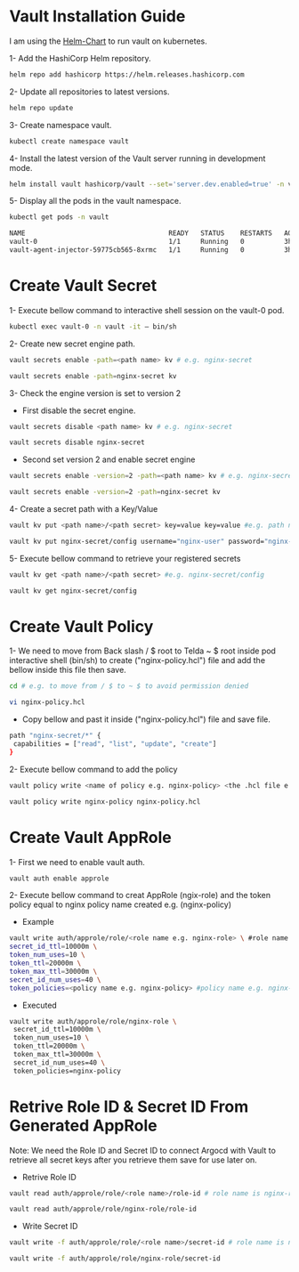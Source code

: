 # Vault Installation Guide

I am using the [Helm-Chart](https://www.vaultproject.io/docs/platform/k8s/helm) to run vault on kubernetes.

1- Add the HashiCorp Helm repository.

```bash
helm repo add hashicorp https://helm.releases.hashicorp.com
```
2- Update all repositories to latest versions.

```bash
helm repo update
```

3- Create namespace vault.

```bash
kubectl create namespace vault
```

4- Install the latest version of the Vault server running in development mode.

```bash
helm install vault hashicorp/vault --set='server.dev.enabled=true' -n vault
```
5- Display all the pods in the vault namespace.

```bash
kubectl get pods -n vault
```
```sh
NAME                                    READY   STATUS    RESTARTS   AGE
vault-0                                 1/1     Running   0          3h8m
vault-agent-injector-59775cb565-8xrmc   1/1     Running   0          3h8m
```

# Create Vault Secret

1- Execute bellow command to interactive shell session on the vault-0 pod.

```bash
kubectl exec vault-0 -n vault -it – bin/sh
```

2- Create new secret engine path.

```bash
vault secrets enable -path=<path name> kv # e.g. nginx-secret
```

```bash
vault secrets enable -path=nginx-secret kv 
```

3- Check the engine version is set to version 2

- First disable the secret engine.

```bash
vault secrets disable <path name> kv # e.g. nginx-secret
```
```bash
vault secrets disable nginx-secret
```
    
- Second set version 2 and enable secret engine
  
```bash
vault secrets enable -version=2 -path=<path name> kv # e.g. nginx-secret
```
    
```bash
vault secrets enable -version=2 -path=nginx-secret kv 
```

4- Create a secret path with a Key/Value

```bash
vault kv put <path name>/<path secret> key=value key=value #e.g. path name:(nginx-secret) path secret:(config) key & value username="nginx-user" password="nginx-password"
```

```bash
vault kv put nginx-secret/config username="nginx-user" password="nginx-password"
```

5- Execute bellow command to retrieve your registered secrets

```bash
vault kv get <path name>/<path secret> #e.g. nginx-secret/config
```

```bash
vault kv get nginx-secret/config
```

# Create Vault Policy

1- We need to move from Back slash / $ root to Telda ~ $ root inside pod interactive shell (bin/sh) to create ("nginx-policy.hcl") file and add the bellow inside this file then save.

```bash
cd # e.g. to move from / $ to ~ $ to avoid permission denied 
```

```bash
vi nginx-policy.hcl
```
- Copy bellow and past it inside ("nginx-policy.hcl") file and save file.

```bash
path "nginx-secret/*" {
 capabilities = ["read", "list", "update", "create"]
}

```

2- Execute bellow command to add the policy 

```bash
vault policy write <name of policy e.g. nginx-policy> <the .hcl file e.g. nginx-policy.hcl> 
```

```bash
vault policy write nginx-policy nginx-policy.hcl
```

# Create Vault AppRole

1- First we need to enable vault auth.

```bash
vault auth enable approle
```

2- Execute bellow command to creat AppRole (ngix-role) and the token policy equal to nginx policy name created e.g. (nginx-policy)

- Example

```bash
vault write auth/approle/role/<role name e.g. nginx-role> \ #role name e.g. nginx-role
secret_id_ttl=10000m \
token_num_uses=10 \
token_ttl=20000m \
token_max_ttl=30000m \
secret_id_num_uses=40 \
token_policies=<policy name e.g. nginx-policy> #policy name e.g. nginx-policy
```
- Executed

```bash
vault write auth/approle/role/nginx-role \
 secret_id_ttl=10000m \
 token_num_uses=10 \
 token_ttl=20000m \
 token_max_ttl=30000m \
 secret_id_num_uses=40 \
 token_policies=nginx-policy
```

# Retrive Role ID & Secret ID From Generated AppRole

Note: We need the Role ID and Secret ID to connect Argocd with Vault to retrieve all secret keys after you retrieve them save for use later on.

- Retrive Role ID

```bash
vault read auth/approle/role/<role name>/role-id # role name is nginx-role
```

```bash
vault read auth/approle/role/nginx-role/role-id
```

- Write Secret ID

```bash
vault write -f auth/approle/role/<role name>/secret-id # role name is nginx-role
```

```bash
vault write -f auth/approle/role/nginx-role/secret-id
```








